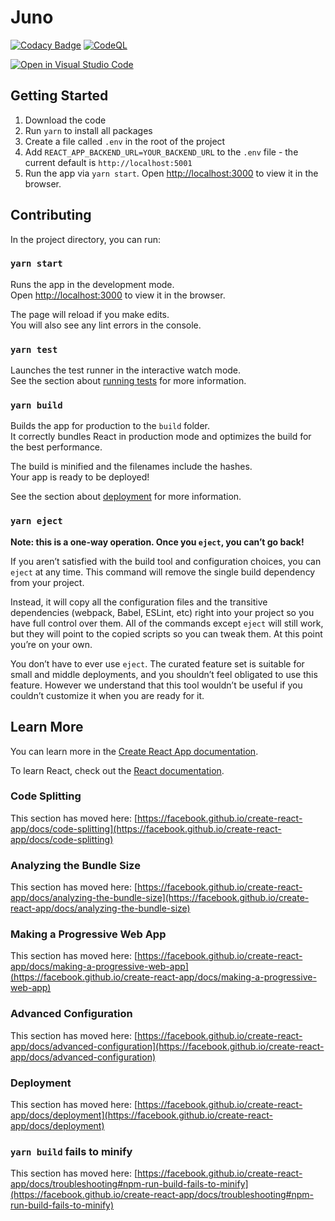 # Juno

[![Codacy Badge](https://app.codacy.com/project/badge/Grade/8cf13c07c4294ab9acad70f593c88259)](https://www.codacy.com/gh/Elysium-Labs-EU/juno-core/dashboard?utm_source=github.com&amp;utm_medium=referral&amp;utm_content=Elysium-Labs-EU/juno-core&amp;utm_campaign=Badge_Grade)
[![CodeQL](https://github.com/Elysium-Labs-EU/react-gmail-core/actions/workflows/codeql-analysis.yml/badge.svg)](https://github.com/Elysium-Labs-EU/react-gmail-core/actions/workflows/codeql-analysis.yml)

[![Open in Visual Studio Code](https://open.vscode.dev/badges/open-in-vscode.svg)](https://open.vscode.dev/sgnilreutr/react-gmail-core)

## Getting Started
1.  Download the code
2.  Run `yarn` to install all packages
3.  Create a file called `.env` in the root of the project
4.  Add `REACT_APP_BACKEND_URL=YOUR_BACKEND_URL` to the `.env` file - the current default is `http://localhost:5001`
5.  Run the app via `yarn start`. Open [http://localhost:3000](http://localhost:3000) to view it in the browser.

## Contributing

In the project directory, you can run:

### `yarn start`

Runs the app in the development mode.\
Open [http://localhost:3000](http://localhost:3000) to view it in the browser.

The page will reload if you make edits.\
You will also see any lint errors in the console.

### `yarn test`

Launches the test runner in the interactive watch mode.\
See the section about [running tests](https://facebook.github.io/create-react-app/docs/running-tests) for more information.

### `yarn build`

Builds the app for production to the `build` folder.\
It correctly bundles React in production mode and optimizes the build for the best performance.

The build is minified and the filenames include the hashes.\
Your app is ready to be deployed!

See the section about [deployment](https://facebook.github.io/create-react-app/docs/deployment) for more information.

### `yarn eject`

**Note: this is a one-way operation. Once you `eject`, you can’t go back!**

If you aren’t satisfied with the build tool and configuration choices, you can `eject` at any time. This command will remove the single build dependency from your project.

Instead, it will copy all the configuration files and the transitive dependencies (webpack, Babel, ESLint, etc) right into your project so you have full control over them. All of the commands except `eject` will still work, but they will point to the copied scripts so you can tweak them. At this point you’re on your own.

You don’t have to ever use `eject`. The curated feature set is suitable for small and middle deployments, and you shouldn’t feel obligated to use this feature. However we understand that this tool wouldn’t be useful if you couldn’t customize it when you are ready for it.

## Learn More

You can learn more in the [Create React App documentation](https://facebook.github.io/create-react-app/docs/getting-started).

To learn React, check out the [React documentation](https://reactjs.org/).

### Code Splitting

This section has moved here: [https://facebook.github.io/create-react-app/docs/code-splitting](https://facebook.github.io/create-react-app/docs/code-splitting)

### Analyzing the Bundle Size

This section has moved here: [https://facebook.github.io/create-react-app/docs/analyzing-the-bundle-size](https://facebook.github.io/create-react-app/docs/analyzing-the-bundle-size)

### Making a Progressive Web App

This section has moved here: [https://facebook.github.io/create-react-app/docs/making-a-progressive-web-app](https://facebook.github.io/create-react-app/docs/making-a-progressive-web-app)

### Advanced Configuration

This section has moved here: [https://facebook.github.io/create-react-app/docs/advanced-configuration](https://facebook.github.io/create-react-app/docs/advanced-configuration)

### Deployment

This section has moved here: [https://facebook.github.io/create-react-app/docs/deployment](https://facebook.github.io/create-react-app/docs/deployment)

### `yarn build` fails to minify

This section has moved here: [https://facebook.github.io/create-react-app/docs/troubleshooting#npm-run-build-fails-to-minify](https://facebook.github.io/create-react-app/docs/troubleshooting#npm-run-build-fails-to-minify)

